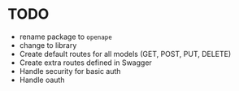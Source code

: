 # TODO

* rename package to `openape`
* change to library
* Create default routes for all models (GET, POST, PUT, DELETE)
* Create extra routes defined in Swagger
* Handle security for basic auth
* Handle oauth